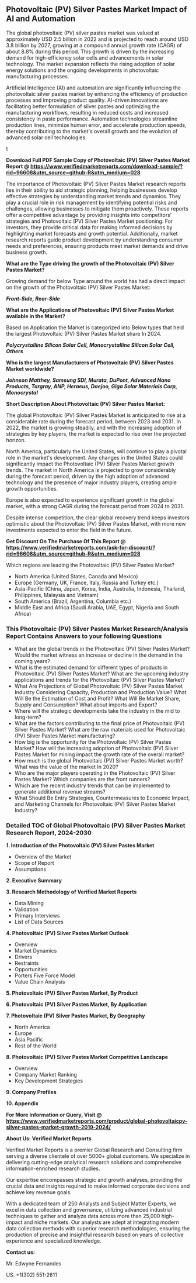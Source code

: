<h2>Photovoltaic (PV) Silver Pastes Market Impact of AI and Automation</h2><p>The global photovoltaic (PV) silver pastes market was valued at approximately USD 2.5 billion in 2022 and is projected to reach around USD 3.8 billion by 2027, growing at a compound annual growth rate (CAGR) of about 8.8% during this period. This growth is driven by the increasing demand for high-efficiency solar cells and advancements in solar technology. The market expansion reflects the rising adoption of solar energy solutions and the ongoing developments in photovoltaic manufacturing processes.</p><p>Artificial Intelligence (AI) and automation are significantly influencing the photovoltaic silver pastes market by enhancing the efficiency of production processes and improving product quality. AI-driven innovations are facilitating better formulation of silver pastes and optimizing the manufacturing workflows, resulting in reduced costs and increased consistency in paste performance. Automation technologies streamline production lines, minimize human error, and accelerate production speeds, thereby contributing to the market's overall growth and the evolution of advanced solar cell technologies.</p>t</p><p id="" class=""><strong>Download Full PDF Sample Copy of Photovoltaic (PV) Silver Pastes Market Report @ <a href="https://www.verifiedmarketreports.com/download-sample/?rid=96608&utm_source=github-R&utm_medium=028" target="_blank">https://www.verifiedmarketreports.com/download-sample/?rid=96608&utm_source=github-R&utm_medium=028</a></strong></p><p>The importance of&nbsp;Photovoltaic (PV) Silver Pastes Market research reports lies in their ability to aid strategic planning, helping businesses develop effective strategies by understanding market trends and dynamics. They play a crucial role in risk management by identifying potential risks and challenges, allowing businesses to mitigate them proactively. These reports offer a competitive advantage by providing insights into competitors' strategies and Photovoltaic (PV) Silver Pastes Market positioning. For investors, they provide critical data for making informed decisions by highlighting market forecasts and growth potential. Additionally, market research reports guide product development by understanding consumer needs and preferences, ensuring products meet market demands and drive business growth.</p><p><strong>What are the&nbsp;Type driving the growth of the Photovoltaic (PV) Silver Pastes Market?</strong></p><p id="" class="">Growing demand for below Type around the world has had a direct impact on the growth of the Photovoltaic (PV) Silver Pastes Market:</p><em><strong>Front-Side, Rear-Side</strong></em></p><strong>What are the&nbsp;Applications&nbsp;of Photovoltaic (PV) Silver Pastes Market available in the Market?</strong></p><p id="" class="">Based on Application the Market is categorized into Below types that held the largest Photovoltaic (PV) Silver Pastes Market share In 2024.</p><em><strong>Polycrystalline Silicon Solar Cell, Monocrystalline Silicon Solar Cell, Others</strong></em></p><strong>Who is the largest Manufacturers of Photovoltaic (PV) Silver Pastes Market worldwide?</strong></p><p><em><strong>Johnson Matthey, Samsung SDI, Murata, DuPont, Advanced Nano Products, Targray, ANP, Heraeus, Daejoo, Giga Solar Materials Corp, Monocrystal</strong></em></p><p id="" class=""><strong>Short Description About Photovoltaic (PV) Silver Pastes Market:</strong></p><p>The global Photovoltaic (PV) Silver Pastes Market is anticipated to rise at a considerable rate during the forecast period, between 2023 and 2031. In 2022, the market is growing steadily, and with the increasing adoption of strategies by key players, the market is expected to rise over the projected horizon.</p><p>North America, particularly the United States, will continue to play a pivotal role in the market's development. Any changes in the United States could significantly impact the Photovoltaic (PV) Silver Pastes Market growth trends. The market in North America is projected to grow considerably during the forecast period, driven by the high adoption of advanced technology and the presence of major industry players, creating ample growth opportunities.</p><p>Europe is also expected to experience significant growth in the global market, with a strong CAGR during the forecast period from 2024 to 2031.</p><p>Despite intense competition, the clear global recovery trend keeps investors optimistic about the Photovoltaic (PV) Silver Pastes Market, with more new investments expected to enter the field in the future.</p><p id="" class=""><strong>Get Discount On The Purchase Of This Report @ <a href="https://www.verifiedmarketreports.com/ask-for-discount/?rid=96608&utm_source=github-R&utm_medium=028" target="_blank">https://www.verifiedmarketreports.com/ask-for-discount/?rid=96608&utm_source=github-R&utm_medium=028</a></strong></p>Which regions are leading the Photovoltaic (PV) Silver Pastes Market?</p><ul><li>North America (United States, Canada and Mexico)</li><li>Europe (Germany, UK, France, Italy, Russia and Turkey etc.)</li><li>Asia-Pacific (China, Japan, Korea, India, Australia, Indonesia, Thailand, Philippines, Malaysia and Vietnam)</li><li>South America (Brazil, Argentina, Columbia etc.)</li><li>Middle East and Africa (Saudi Arabia, UAE, Egypt, Nigeria and South Africa)</li></ul><h3 id="" class="">This Photovoltaic (PV) Silver Pastes Market Research/Analysis Report Contains Answers to your following Questions</h3><ul><li>What are the global trends in the Photovoltaic (PV) Silver Pastes Market? Would the market witness an increase or decline in the demand in the coming years?</li><li>What is the estimated demand for different types of products in Photovoltaic (PV) Silver Pastes Market? What are the upcoming industry applications and trends for the Photovoltaic (PV) Silver Pastes Market?</li><li>What Are Projections of Global Photovoltaic (PV) Silver Pastes Market Industry Considering Capacity, Production and Production Value? What Will Be the Estimation of Cost and Profit? What Will Be Market Share, Supply and Consumption? What about imports and Export?</li><li>Where will the strategic developments take the industry in the mid to long-term?</li><li>What are the factors contributing to the final price of Photovoltaic (PV) Silver Pastes Market? What are the raw materials used for Photovoltaic (PV) Silver Pastes Market manufacturing?</li><li>How big is the opportunity for the Photovoltaic (PV) Silver Pastes Market? How will the increasing adoption of Photovoltaic (PV) Silver Pastes Market for mining impact the growth rate of the overall market?</li><li>How much is the global Photovoltaic (PV) Silver Pastes Market worth? What was the value of the market In 2020?</li><li>Who are the major players operating in the Photovoltaic (PV) Silver Pastes Market? Which companies are the front runners?</li><li>Which are the recent industry trends that can be implemented to generate additional revenue streams?</li><li>What Should Be Entry Strategies, Countermeasures to Economic Impact, and Marketing Channels for Photovoltaic (PV) Silver Pastes Market Industry?</li></ul><h3 id="" class="">Detailed TOC of Global Photovoltaic (PV) Silver Pastes Market Research Report, 2024-2030</h3><p id="" class=""><strong>1. Introduction of the Photovoltaic (PV) Silver Pastes Market</strong></p><ul><li>Overview of the Market</li><li>Scope of Report</li><li>Assumptions</li></ul><p id="" class=""><strong>2. Executive Summary</strong></p><p id="" class=""><strong>3. Research Methodology of Verified Market Reports</strong></p><ul><li>Data Mining</li><li>Validation</li><li>Primary Interviews</li><li>List of Data Sources</li></ul><p id="" class=""><strong>4. Photovoltaic (PV) Silver Pastes Market Outlook</strong></p><ul><li>Overview</li><li>Market Dynamics</li><li>Drivers</li><li>Restraints</li><li>Opportunities</li><li>Porters Five Force Model</li><li>Value Chain Analysis</li></ul><p id="" class=""><strong>5. Photovoltaic (PV) Silver Pastes Market, By Product</strong></p><p id="" class=""><strong>6. Photovoltaic (PV) Silver Pastes Market, By Application</strong></p><p id="" class=""><strong>7. Photovoltaic (PV) Silver Pastes Market, By Geography</strong></p><ul><li>North America</li><li>Europe</li><li>Asia Pacific</li><li>Rest of the World</li></ul><p id="" class=""><strong>8. Photovoltaic (PV) Silver Pastes Market Competitive Landscape</strong></p><ul><li>Overview</li><li>Company Market Ranking</li><li>Key Development Strategies</li></ul><p id="" class=""><strong>9. Company Profiles</strong></p><p id="" class=""><strong>10. Appendix</strong></p><p id="" class=""><strong>For More Information or Query, Visit @ <a href="https://www.verifiedmarketreports.com/product/global-photovoltaicpv-silver-pastes-market-growth-2019-2024/" target="_blank">https://www.verifiedmarketreports.com/product/global-photovoltaicpv-silver-pastes-market-growth-2019-2024/</a></strong></p><p id="" class=""><strong>About Us: Verified Market Reports</strong></p><p id="" class="">Verified Market Reports is a premier Global Research and Consulting firm serving a diverse clientele of over 5000+ global customers. We specialize in delivering cutting-edge analytical research solutions and comprehensive information-enriched research studies.</p><p id="" class="">Our expertise encompasses strategic and growth analyses, providing the crucial data and insights required to make informed corporate decisions and achieve key revenue goals.</p><p id="" class="">With a dedicated team of 250 Analysts and Subject Matter Experts, we excel in data collection and governance, utilizing advanced industrial techniques to gather and analyze data across more than 25,000 high-impact and niche markets. Our analysts are adept at integrating modern data collection methods with superior research methodologies, ensuring the production of precise and insightful research based on years of collective experience and specialized knowledge.</p><p id="" class=""><strong>Contact us:</strong></p><p id="" class="">Mr. Edwyne Fernandes</p><p id="" class="">US: +1(302) 551-2611</p>